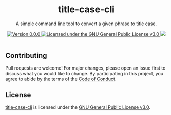 <div align="center">
  <h1>title-case-cli</h1>
  <p>A simple command line tool to convert a given phrase to title case.</p>
  <a href="https://github.com/paysonwallach/title-case-cli/releases/latest">
    <img alt="Version 0.0.0" src="https://img.shields.io/badge/version-0.0.0-red.svg?cacheSeconds=2592000&style=flat-square" />
  </a>
  <a href="https://github.com/paysonwallach/title-case-cli/blob/master/LICENSE" target="\_blank">
    <img alt="Licensed under the GNU General Public License v3.0" src="https://img.shields.io/github/license/paysonwallach/title-case-cli?style=flat-square" />
  <a href=https://buymeacoffee.com/paysonwallach>
    <img src=https://img.shields.io/badge/donate-Buy%20me%20a%20coffe-yellow?style=flat-square>
  </a>
  <br>
  <br>
</div>

## Contributing

Pull requests are welcome! For major changes, please open an issue first to discuss what you would like to change. By participating in this project, you agree to abide by the terms of the [Code of Conduct](https://github.com/paysonwallach/title-case-cli/blob/master/CODE_OF_CONDUCT.md).

## License

[title-case-cli]() is licensed under the [GNU General Public License v3.0](https://github.com/paysonwallach/title-case-cli/blob/master/LICENSE).
